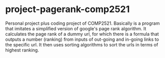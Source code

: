 # project-pagerank-comp2521

Personal project plus coding project of COMP2521. Basically is a program that imitates a simplified version of google's page rank algorithm. It calculates the page rank of a dummy url, for which there is a formula that outputs a number (ranking) from inputs of out-going and in-going links to the specific url. It then uses sorting algorithms to sort the urls in terms of highest ranking.
